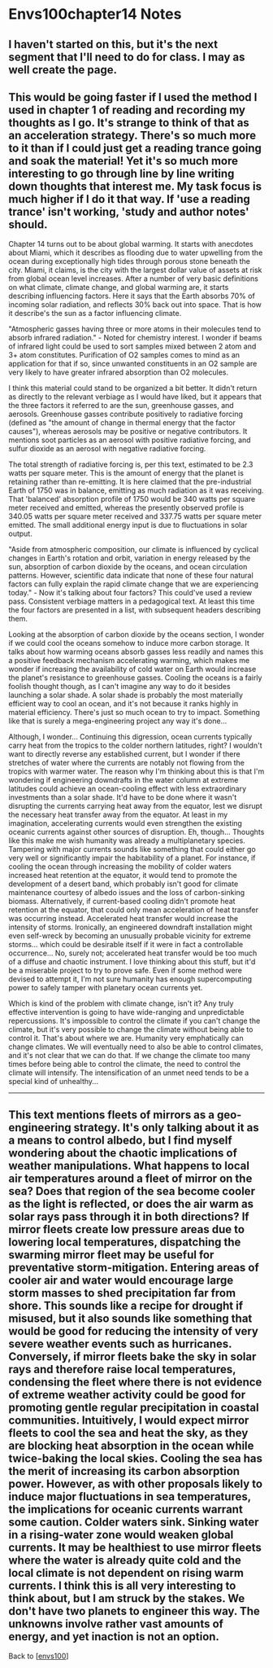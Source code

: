 # Envs100chapter14 Notes

I haven't started on this, but it's the next segment that I'll need to do for class.  I may as well create the page.
---

This would be going faster if I used the method I used in chapter 1 of reading and recording my thoughts as I go.  It's strange to think of that as an acceleration strategy.  There's so much more to it than if I could just get a reading trance going and soak the material!  Yet it's so much more interesting to go through line by line writing down thoughts that interest me.  My task focus is much higher if I do it that way.  If 'use a reading trance' isn't working, 'study and author notes' should.
---

Chapter 14 turns out to be about global warming.  It starts with anecdotes about Miami, which it describes as flooding due to water upwelling from the ocean during exceptionally high tides through porous stone beneath the city.  Miami, it claims, is the city with the largest dollar value of assets at risk from global ocean level increases.  After a number of very basic definitions on what climate, climate change, and global warming are, it starts describing influencing factors.  Here it says that the Earth absorbs 70% of incoming solar radiation, and reflects 30% back out into space.  That is how it describe's the sun as a factor influencing climate.

"Atmospheric gasses having three or more atoms in their molecules tend to absorb infrared radiation." - Noted for chemistry interest.  I wonder if beams of infrared light could be used to sort samples mixed between 2 atom and 3+ atom constitutes.  Purification of O2 samples comes to mind as an application for that if so, since unwanted constituents in an O2 sample are very likely to have greater infrared absorption than O2 molecules.

I think this material could stand to be organized a bit better.  It didn't return as directly to the relevant verbiage as I would have liked, but it appears that the three factors it referred to are the sun, greenhouse gasses, and aerosols.  Greenhouse gasses contribute positively to radiative forcing (defined as "the amount of change in thermal energy that the factor causes"), whereas aerosols may be positive or negative contributors.  It mentions soot particles as an aerosol with positive radiative forcing, and sulfur dioxide as an aerosol with negative radiative forcing.

The total strength of radiative forcing is, per this text, estimated to be 2.3 watts per square meter.  This is the amount of energy that the planet is retaining rather than re-emitting.  It is here claimed that the pre-industrial Earth of 1750 was in balance, emitting as much radiation as it was receiving.  That 'balanced' absorption profile of 1750 would be 340 watts per square meter received and emitted, whereas the presently observed profile is 340.05 watts per square meter received and 337.75 watts per square meter emitted.  The small additional energy input is due to fluctuations in solar output.

"Aside from atmospheric composition, our climate is influenced by cyclical changes in Earth's rotation and orbit, variation in energy released by the sun, absorption of carbon dioxide by the oceans, and ocean circulation patterns.  However, scientific data indicate that none of these four natural factors can fully explain the rapid climate change that we are experiencing today." - Now it's talking about four factors?  This could've used a review pass.  Consistent verbiage matters in a pedagogical text.  At least this time the four factors are presented in a list, with subsequent headers describing them.

Looking at the absorption of carbon dioxide by the oceans section, I wonder if we could cool the oceans somehow to induce more carbon storage.  It talks about how warming oceans absorb gasses less readily and names this a positive feedback mechanism accelerating warming, which makes me wonder if increasing the availability of cold water on Earth would increase the planet's resistance to greenhouse gasses.  Cooling the oceans is a fairly foolish thought though, as I can't imagine any way to do it besides launching a solar shade.  A solar shade is probably the most materially efficient way to cool an ocean, and it's not because it ranks highly in material efficiency.  There's just so much ocean to try to impact.  Something like that is surely a mega-engineering project any way it's done...

Although, I wonder...  Continuing this digression, ocean currents typically carry heat from the tropics to the colder northern latitudes, right?  I wouldn't want to directly reverse any established current, but I wonder if there stretches of water where the currents are notably not flowing from the tropics with warmer water.  The reason why I'm thinking about this is that I'm wondering if engineering downdrafts in the water column at extreme latitudes could achieve an ocean-cooling effect with less extraordinary investments than a solar shade.  It'd have to be done where it wasn't disrupting the currents carrying heat away from the equator, lest we disrupt the necessary heat transfer away from the equator.  At least in my imagination, accelerating currents would even strengthen the existing oceanic currents against other sources of disruption.  Eh, though...  Thoughts like this make me wish humanity was already a multiplanetary species.  Tampering with major currents sounds like something that could either go very well or significantly impair the habitability of a planet.  For instance, if cooling the ocean through increasing the mobility of colder waters increased heat retention at the equator, it would tend to promote the development of a desert band, which probably isn't good for climate maintenance courtesy of albedo issues and the loss of carbon-sinking biomass.  Alternatively, if current-based cooling didn't promote heat retention at the equator, that could only mean acceleration of heat transfer was occurring instead.  Accelerated heat transfer would increase the intensity of storms.  Ironically, an engineered downdraft installation might even self-wreck by becoming an unusually probable vicinity for extreme storms... which could be desirable itself if it were in fact a controllable occurrence...  No, surely not; accelerated heat transfer would be too much of a diffuse and chaotic instrument.  I love thinking about this stuff, but it'd be a miserable project to try to prove safe.  Even if some method were devised to attempt it, I'm not sure humanity has enough supercomputing power to safely tamper with planetary ocean currents yet.

Which is kind of the problem with climate change, isn't it?  Any truly effective intervention is going to have wide-ranging and unpredictable repercussions.  It's impossible to control the climate if you can't change the climate, but it's very possible to change the climate without being able to control it.  That's about where we are.  Humanity very emphatically can change climates.  We will eventually need to also be able to control climates, and it's not clear that we can do that.  If we change the climate too many times before being able to control the climate, the need to control the climate will intensify.  The intensification of an unmet need tends to be a special kind of unhealthy...

---
This text mentions fleets of mirrors as a geo-engineering strategy.  It's only talking about it as a means to control albedo, but I find myself wondering about the chaotic implications of weather manipulations.  What happens to local air temperatures around a fleet of mirror on the sea?  Does that region of the sea become cooler as the light is reflected, or does the air warm as solar rays pass through it in both directions?
If mirror fleets create low pressure areas due to lowering local temperatures, dispatching the swarming mirror fleet may be useful for preventative storm-mitigation.  Entering areas of cooler air and water would encourage large storm masses to shed precipitation far from shore.  This sounds like a recipe for drought if misused, but it also sounds like something that would be good for reducing the intensity of very severe weather events such as hurricanes.
Conversely, if mirror fleets bake the sky in solar rays and therefore raise local temperatures, condensing the fleet where there is not evidence of extreme weather activity could be good for promoting gentle regular precipitation in coastal communities.
Intuitively, I would expect mirror fleets to cool the sea and heat the sky, as they are blocking heat absorption in the ocean while twice-baking the local skies.  Cooling the sea has the merit of increasing its carbon absorption power.  However, as with other proposals likely to induce major fluctuations in sea temperatures, the implications for oceanic currents warrant some caution.  Colder waters sink.  Sinking water in a rising-water zone would weaken global currents.  It may be healthiest to use mirror fleets where the water is already quite cold and the local climate is not dependent on rising warm currents.
I think this is all very interesting to think about, but I am struck by the stakes.  We don't have two planets to engineer this way.  The unknowns involve rather vast amounts of energy, and yet inaction is not an option.
---

Back to [[envs100]]

[//begin]: # "Autogenerated link references for markdown compatibility"
[envs100]: envs100.md "ENVS&100"
[//end]: # "Autogenerated link references"